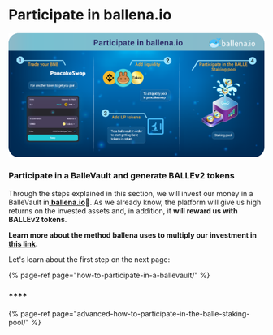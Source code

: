 # Participate in ballena.io

![](../../../../../.gitbook/assets/participate_in_ballena.io_2.png)

###  **Participate in a BalleVault and generate BALLEv2 tokens**

Through the steps explained in this section, we will invest our money in a BalleVault in[ **ballena.io**](https://app.ballena.io/)🐋. As we already know, the platform will give us high returns on the invested assets and, in addition, it **will reward us with BALLEv2 tokens**.

**Learn more about the method ballena uses to multiply our investment in** [**this link**](../../../../../getting-started-1/getting-started.md)**.**

Let's learn about the first step on the next page:

{% page-ref page="how-to-participate-in-a-ballevault/" %}



### \*\*\*\*



{% page-ref page="advanced-how-to-participate-in-the-balle-staking-pool/" %}



  



